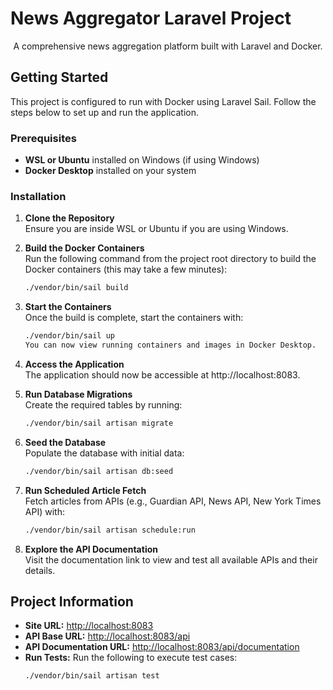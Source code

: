 # News Aggregator Laravel Project

<p align="center">A comprehensive news aggregation platform built with Laravel and Docker.</p>

## Getting Started

This project is configured to run with Docker using Laravel Sail. Follow the steps below to set up and run the application.

### Prerequisites

- **WSL or Ubuntu** installed on Windows (if using Windows)
- **Docker Desktop** installed on your system

### Installation

1. **Clone the Repository**  
   Ensure you are inside WSL or Ubuntu if you are using Windows.

2. **Build the Docker Containers**  
   Run the following command from the project root directory to build the Docker containers (this may take a few minutes):
   ```bash
   ./vendor/bin/sail build

3. **Start the Containers**  
   Once the build is complete, start the containers with:
   ```bash
   ./vendor/bin/sail up
   You can now view running containers and images in Docker Desktop.

4. **Access the Application**  
   The application should now be accessible at http://localhost:8083.
   
5. **Run Database Migrations**  
   Create the required tables by running:
   ```bash
   ./vendor/bin/sail artisan migrate

6. **Seed the Database**  
   Populate the database with initial data:
   ```bash
   ./vendor/bin/sail artisan db:seed

7. **Run Scheduled Article Fetch**  
   Fetch articles from APIs (e.g., Guardian API, News API, New York Times API) with:
   ```bash
   ./vendor/bin/sail artisan schedule:run

8. **Explore the API Documentation**  
   Visit the documentation link to view and test all available APIs and their details.
   

## Project Information

- **Site URL:** [http://localhost:8083](http://localhost:8083)
- **API Base URL:** [http://localhost:8083/api](http://localhost:8083/api)
- **API Documentation URL:** [http://localhost:8083/api/documentation](http://localhost:8083/api/documentation)
- **Run Tests:** Run the following to execute test cases:
  ```bash
  ./vendor/bin/sail artisan test
